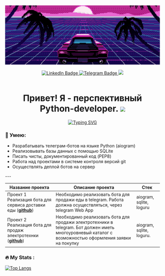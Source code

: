 ![Header](https://github.com/ditengm/ditengm/blob/main/assets/ezgif-2-2e88184649.gif?raw=true)
<div id="badges" align="center">
  <a href="your-linkedin-URL">
  <img src="https://img.shields.io/badge/LinkedIn-blue?style=for-the-badge&logo=linkedin&logoColor=white" alt="LinkedIn Badge"/>
  </a>
  <a href="your-tg-URL">
  <img src="https://img.shields.io/badge/Telegram-blue?logo=telegram&logoColor=white&style=for-the-badge" alt="Telegram Badge"/>
  </a>
  <a href="your-vk-URL">
  <img src="https://img.shields.io/badge/VK-blue?logo=VK&logoColor=white&style=for-the-badge"/>
  </a>
</div>
<div align='center'>
<img src="https://komarev.com/ghpvc/?username=DimDolino&style=flat-square&color=blue" alt=""/>
<h1>
 Привет! Я - перспективный Python-developer.
  <img src="https://media.giphy.com/media/hvRJCLFzcasrR4ia7z/giphy.gif" width="30px"/>
</h1>
  
[![Typing SVG](https://readme-typing-svg.herokuapp.com?font=Montserrat&size=30&pause=10&color=FFFFFF&width=230&height=50&lines=Data+Analyst+%F0%9F%94%A5)](https://git.io/typing-svg)
</div>

### :metal: Умею:
<ul>
<li>Разрабатывать телеграм-ботов на языке Python (aiogram)
<li>Реализовывать базы данных с помощью SQLite
<li>Писать чисты, документированный код (PEP8)
<li>Работа над проектами в системе контроля версий git
<li>Осуществлять деплой ботов на сервер
</ul>
---

|Название проекта| Описание проекта| Стек|
|----------------|-----------------|-----|
|Проект 1  Реализация бота для сервиса доставки еды  (__[github](https://github.com/vickiticy/for_project_1)__)|Необходимо реализовать бота для продажи еды в telegram. Работа должна осуществляться, через telegram Web App|aiogram, sqlite, loguru|
|Проект 2 Реализация бота для продаж электротехнки  (__[github](https://github.com/bestGitW/cafeBot)__)|Необходимо реализовать бота для продажи электротехники в telegram. Бот должен иметь многоуровневый каталог с возможностью оформления заявки на покупку|aiogram, sqlite, loguru.|


### :fire: My Stats :
  
[![Top Langs](https://github-readme-stats.vercel.app/api/top-langs/?username=bestGitW)](https://github.com/anuraghazra/github-readme-stats)

